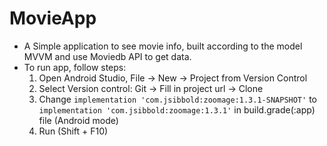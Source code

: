 # MovieApp
- A Simple application to see movie info, built according to the model MVVM and use Moviedb API to get data.
- To run app, follow steps:
  1. Open Android Studio, File -> New -> Project from Version Control
  2. Select Version control: Git -> Fill in project url -> Clone
  3. Change `implementation 'com.jsibbold:zoomage:1.3.1-SNAPSHOT'` to `implementation 'com.jsibbold:zoomage:1.3.1'` in build.grade(:app) file (Android mode)
  4. Run (Shift + F10)
